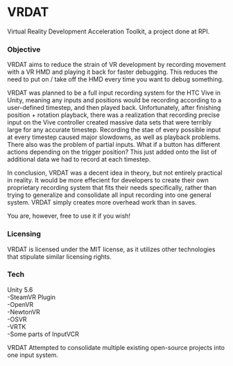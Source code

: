 # VRDAT
Virtual Reality Development Acceleration Toolkit, a project done at RPI.

### Objective
VRDAT aims to reduce the strain of VR development by recording movement with a VR HMD and playing it back for faster debugging. This reduces the need to put on / take off the HMD every time you want to debug something.

VRDAT was planned to be a full input recording system for the HTC Vive in Unity, meaning any inputs and positions would be recording according to a user-defined timestep, and then played back. Unfortunately, after finishing position + rotation playback, there was a realization that recording precise input on the Vive controller created massive data sets that were terribly large for any accurate timestep. Recording the stae of every possible input at every timestep caused major slowdowns, as well as playback problems. There also was the problem of partial inputs. What if a button has different actions depending on the trigger position? This just added onto the list of additional data we had to record at each timestep.

In conclusion, VRDAT was a decent idea in theory, but not entirely practical in reality. It would be more effecient for developers to create their own proprietary recording system that fits their needs specifically, rather than trying to generalize and consolidate all input recording into one general system. VRDAT simply creates more overhead work than in saves.

You are, however, free to use it if you wish!

### Licensing
VRDAT is licensed under the MIT license, as it utilizes other technologies that stipulate similar licensing rights. 

### Tech
Unity 5.6  
-SteamVR Plugin  
-OpenVR  
-NewtonVR  
-OSVR  
-VRTK  
-Some parts of InputVCR
  
VRDAT Attempted to consolidate multiple existing open-source projects into one input system.
